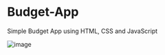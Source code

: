 # Budget-App
Simple Budget App using HTML, CSS and JavaScript

![image](https://github.com/user-attachments/assets/aa085928-1655-4825-9129-5e6ba0571196)
